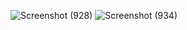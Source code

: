 
![Screenshot (928)](https://user-images.githubusercontent.com/82603049/186894404-818f0305-997a-4362-8a4f-48383a553e0a.png)
![Screenshot (934)](https://user-images.githubusercontent.com/82603049/186894417-36546771-e30a-4a96-a571-82977b45664b.png)
